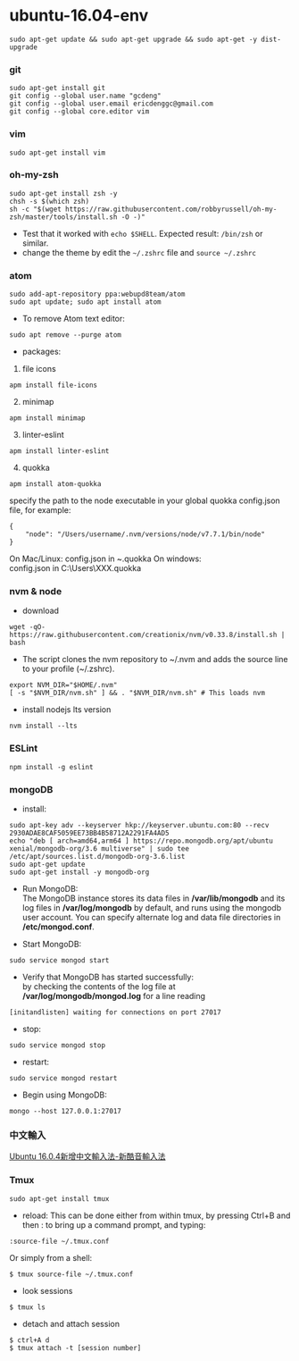# ubuntu-16.04-env

```
sudo apt-get update && sudo apt-get upgrade && sudo apt-get -y dist-upgrade
```

### git
```
sudo apt-get install git
git config --global user.name "gcdeng"
git config --global user.email ericdenggc@gmail.com
git config --global core.editor vim
```

### vim
```
sudo apt-get install vim
```

### oh-my-zsh
```
sudo apt-get install zsh -y
chsh -s $(which zsh)
sh -c "$(wget https://raw.githubusercontent.com/robbyrussell/oh-my-zsh/master/tools/install.sh -O -)"
```
- Test that it worked with ```echo $SHELL```. Expected result: ```/bin/zsh``` or similar.
- change the theme by edit the ```~/.zshrc``` file and ```source ~/.zshrc```

### atom
```
sudo add-apt-repository ppa:webupd8team/atom
sudo apt update; sudo apt install atom
```
- To remove Atom text editor:
```
sudo apt remove --purge atom
```
- packages:
1. file icons
```
apm install file-icons
```
2. minimap
```
apm install minimap
```
3. linter-eslint
```
apm install linter-eslint
```
4. quokka
```
apm install atom-quokka
```
specify the path to the node executable in your global quokka config.json file, for example:
```
{
    "node": "/Users/username/.nvm/versions/node/v7.7.1/bin/node"
}
```  
On Mac/Linux:
config.json in ~\.quokka
On windows:  
config.json in C:\Users\XXX\.quokka

### nvm & node
- download
```
wget -qO- https://raw.githubusercontent.com/creationix/nvm/v0.33.8/install.sh | bash
```

- The script clones the nvm repository to ~/.nvm and adds the source line to your profile (~/.zshrc).
```
export NVM_DIR="$HOME/.nvm"
[ -s "$NVM_DIR/nvm.sh" ] && . "$NVM_DIR/nvm.sh" # This loads nvm
```

- install nodejs lts version
```
nvm install --lts
```

### ESLint
```
npm install -g eslint
```

### mongoDB
- install:
```
sudo apt-key adv --keyserver hkp://keyserver.ubuntu.com:80 --recv 2930ADAE8CAF5059EE73BB4B58712A2291FA4AD5
echo "deb [ arch=amd64,arm64 ] https://repo.mongodb.org/apt/ubuntu xenial/mongodb-org/3.6 multiverse" | sudo tee /etc/apt/sources.list.d/mongodb-org-3.6.list
sudo apt-get update
sudo apt-get install -y mongodb-org
```
- Run MongoDB:  
The MongoDB instance stores its data files in <b>/var/lib/mongodb</b> and its log files in <b>/var/log/mongodb</b> by default, and runs using the mongodb user account. You can specify alternate log and data file directories in <b>/etc/mongod.conf</b>.  

- Start MongoDB:
```
sudo service mongod start
```
- Verify that MongoDB has started successfully:  
by checking the contents of the log file at <b>/var/log/mongodb/mongod.log</b> for a line reading
```
[initandlisten] waiting for connections on port 27017
```
- stop:
```
sudo service mongod stop
```
- restart:
```
sudo service mongod restart
```
- Begin using MongoDB:
```
mongo --host 127.0.0.1:27017
```

### 中文輸入
[Ubuntu 16.0.4新增中文輸入法-新酷音輸入法](http://blog.xuite.net/yh96301/blog/342227672-Ubuntu+16.0.4%E6%96%B0%E5%A2%9E%E4%B8%AD%E6%96%87%E8%BC%B8%E5%85%A5%E6%B3%95-%E6%96%B0%E9%85%B7%E9%9F%B3%E8%BC%B8%E5%85%A5%E6%B3%95)

### Tmux
```
sudo apt-get install tmux
```
- reload:
This can be done either from within tmux, by pressing Ctrl+B and then : to bring up a command prompt, and typing:
```
:source-file ~/.tmux.conf
```
Or simply from a shell:
```
$ tmux source-file ~/.tmux.conf
```
- look sessions
```
$ tmux ls
```
- detach and attach session
```
$ ctrl+A d
$ tmux attach -t [session number]
```
